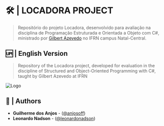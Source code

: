 # 🛠 | LOCADORA PROJECT
> Repositório do projeto Locadora, desenvolvido para avaliação na disciplina de Programação Estruturada e Orientada a Objeto com C#, ministrado por [Gilbert Azevedo]([https://github.com/Gilbert-Silva]) no IFRN campus Natal-Central.

## 🆙 | English Version
> Repository of the Locadora project, developed for evaluation in the discipline of Structured and Object-Oriented Programming with C#, taught by Gilbert Azevedo at IFRN


![Logo](https://imgur.com/dKVOzFV.png)



## 🚀 | Authors
>
- **Guilherme dos Anjos** - ([@anjosoff]((https://github.com/anjosoff)))
- **Leonardo Nadson** - ([@leonardonadson](https://github.com/leonardonadson))
